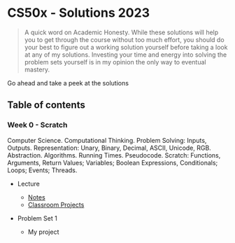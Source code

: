 # CS50x - Solutions 2023

> A quick word on Academic Honesty. While these solutions will help you to get through the course without too much effort, you should do your best to figure out a working solution yourself before taking a look at any of my solutions. Investing your time and energy into solving the problem sets yourself is in my opinion the only way to eventual mastery.

Go ahead and take a peek at the solutions

## Table of contents
### Week 0 - Scratch
Computer Science. Computational Thinking. Problem Solving: Inputs, Outputs. Representation: Unary, Binary, Decimal, ASCII, Unicode, RGB. Abstraction. Algorithms. Running Times. Pseudocode. Scratch: Functions, Arguments, Return Values; Variables; Boolean Expressions, Conditionals; Loops; Events; Threads.

- Lecture
  * [Notes](https://cs50.harvard.edu/x/2023/notes/0/#summing-up)
  * [Classroom Projects](https://scratch.mit.edu/studios/32028395)

- Problem Set 1
  * My project

